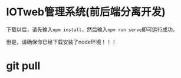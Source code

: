 # IOTweb管理系统(前后端分离开发)

下载以后，请先输入`npm install`，然后输入`npm run serve`即可运行成功。

但是，请确保你已经下载安装了node环境！！！


# git pull